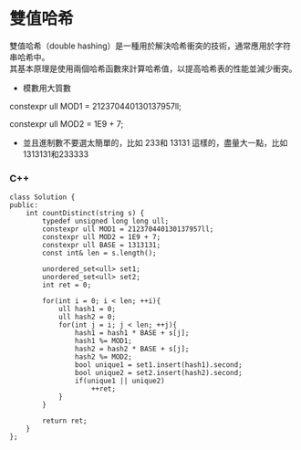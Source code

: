 # 雙值哈希

雙值哈希（double hashing）是一種用於解決哈希衝突的技術，通常應用於字符串哈希中。  
其基本原理是使用兩個哈希函數來計算哈希值，以提高哈希表的性能並減少衝突。

* 模數用大質數 

constexpr ull MOD1 = 212370440130137957ll; 

constexpr ull MOD2 = 1E9 + 7; 

* 並且進制數不要選太簡單的，比如 233和 13131 這樣的，盡量大一點，比如1313131和233333 

### C++ 

```
class Solution {
public:
    int countDistinct(string s) {
        typedef unsigned long long ull;
        constexpr ull MOD1 = 212370440130137957ll;
        constexpr ull MOD2 = 1E9 + 7;
        constexpr ull BASE = 1313131;
        const int& len = s.length();

        unordered_set<ull> set1;
        unordered_set<ull> set2;
        int ret = 0;

        for(int i = 0; i < len; ++i){
            ull hash1 = 0;
            ull hash2 = 0;
            for(int j = i; j < len; ++j){                
                hash1 = hash1 * BASE + s[j];
                hash1 %= MOD1;
                hash2 = hash2 * BASE + s[j];
                hash2 %= MOD2;
                bool unique1 = set1.insert(hash1).second;
                bool unique2 = set2.insert(hash2).second;
                if(unique1 || unique2)
                    ++ret;
            }
        }

        return ret;
    }
};
```